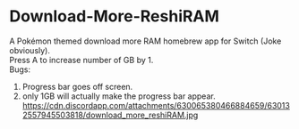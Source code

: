 # Download-More-ReshiRAM
A Pokémon themed download more RAM homebrew app for Switch (Joke obviously).  
Press A to increase number of GB by 1.  
Bugs: 
1. Progress bar goes off screen.  
2. only 1GB will actually make the progress bar appear.  
https://cdn.discordapp.com/attachments/630065380466884659/630132557945503818/download_more_reshiRAM.jpg
